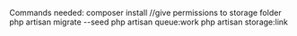 Commands needed:
composer install
//give permissions to storage folder
php artisan migrate --seed
php artisan queue:work
php artisan storage:link